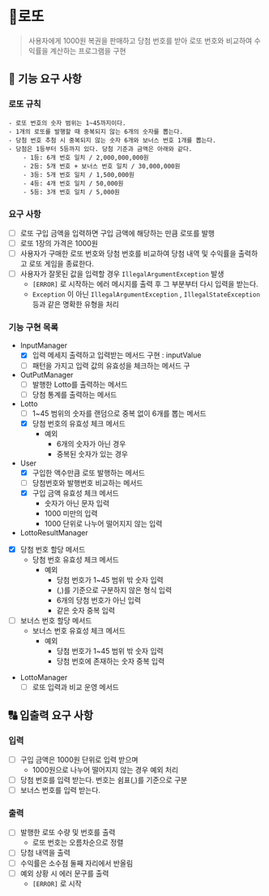 # 🧧로또

> 사용자에게 1000원 복권을 판매하고 당첨 번호를 받아 로또 번호와 비교하여 수익률을 계산하는 프로그램을 구현
>

## 🚀 기능 요구 사항

### 로또 규칙

```
- 로또 번호의 숫자 범위는 1~45까지이다.
- 1개의 로또를 발행할 때 중복되지 않는 6개의 숫자를 뽑는다.
- 당첨 번호 추첨 시 중복되지 않는 숫자 6개와 보너스 번호 1개를 뽑는다.
- 당첨은 1등부터 5등까지 있다. 당첨 기준과 금액은 아래와 같다.
    - 1등: 6개 번호 일치 / 2,000,000,000원
    - 2등: 5개 번호 + 보너스 번호 일치 / 30,000,000원
    - 3등: 5개 번호 일치 / 1,500,000원
    - 4등: 4개 번호 일치 / 50,000원
    - 5등: 3개 번호 일치 / 5,000원
```

### 요구 사항

- [ ]  로또 구입 금액을 입력하면 구입 금액에 해당하는 만큼 로또를 발행
- [ ]  로또 1장의 가격은 1000원
- [ ]  사용자가 구매한 로또 번호와 당첨 번호를 비교하여 당첨 내역 및 수익률을 출력하고 로또 게임을 종료한다.
- [ ]  사용자가 잘못된 값을 입력할 경우 `IllegalArgumentException` 발생
    - `[ERROR]` 로 시작하는 에러 메시지를 출력 후 그 부분부터 다시 입력을 받는다.
    - `Exception` 이 아닌 `IllegalArgumentException` , `IllegalStateException` 등과 같은 명확한 유형을 처리

### 기능 구현 목록

- InputManager
    - [x]  입력 메세지 출력하고 입력받는 메서드 구현 : inputValue
    - [ ]  패턴을 가지고 입력 값의 유효성을 체크하는 메서드 구
- OutPutManager
    - [ ]  발행한 Lotto를 출력하는 메서드
    - [ ]  당첨 통계를 출력하는 메서드
- Lotto
    - [ ]  1~45 범위의 숫자를 랜덤으로 중복 없이 6개를 뽑는 메서드
    - [x]  당첨 번호의 유효성 체크 메서드
        - 예외
            - 6개의 숫자가 아닌 경우
            - 중복된 숫자가 있는 경우
- User
    - [x]  구입한 액수만큼 로또 발행하는 메서드
    - [ ]  당첨번호와 발행번호 비교하는 메서드
    - [x]  구입 금액 유효성 체크 메서드
        - 숫자가 아닌 문자 입력
        - 1000 미만의 입력
        - 1000 단위로 나누어 떨어지지 않는 입력
- LottoResultManager
- [x]  당첨 번호 할당 메서드
    - 당첨 번호 유효성 체크 메서드
        - 예외
            - 당첨 번호가 1~45 범위 밖 숫자 입력
            - (,)를 기준으로 구분하지 않은 형식 입력
            - 6개의 당첨 번호가 아닌 입력
            - 같은 숫자 중복 입력
- [ ]  보너스 번호 할당 메서드
    - 보너스 번호 유효성 체크 메서드
        - 예외
            - 당첨 번호가 1~45 범위 밖 숫자 입력
            - 당첨 번호에 존재하는 숫자 중복 입력
- LottoManager
    - [ ]  로또 입력과 비교 운영 메서드

## 🔠 입출력 요구 사항

### 입력

- [ ]  구입 금액은 1000원 단위로 입력 받으며
    - 1000원으로 나누어 떨어지지 않는 경우 예외 처리
- [ ]  당첨 번호를 입력 받는다. 번호는 쉼표(,)를 기준으로 구분
- [ ]  보너스 번호를 입력 받는다.

### 출력

- [ ]  발행한 로또 수량 및 번호를 출력
    - 로또 번호는 오름차순으로 정렬
- [ ]  당첨 내역을 출력
- [ ]  수익률은 소수점 둘째 자리에서 반올림
- [ ]  예외 상황 시 에러 문구를 출력
    - `[ERROR]` 로 시작